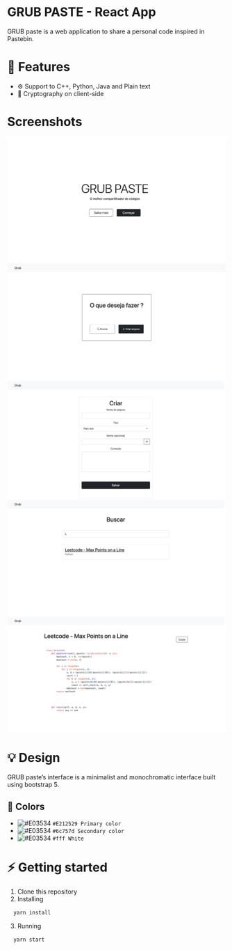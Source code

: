 # GRUB PASTE - React App

GRUB paste is a web application to share a personal code inspired in Pastebin.

# 🚀 Features
- ⚙️ Support to C++, Python, Java and Plain text
- 🔑 Cryptography on client-side

# Screenshots
![](images/lp.png)
![](images/menu.png)
![](images/create.png)
![](images/search.png)
![](images/view.png)

# 💡 Design 
GRUB paste’s interface is a minimalist and monochromatic interface built using bootstrap 5.

## 🎨 Colors
- ![#E03534](https://via.placeholder.com/15/212529/000000?text=+) `#E212529 Primary color`
- ![#E03534](https://via.placeholder.com/15/6c757d/000000?text=+) `#6c757d Secondary color `
- ![#E03534](https://via.placeholder.com/15/fff/000000?text=+) `#fff White`

# ⚡️ Getting started
1. Clone this repository
2. Installing
 ```sh
   yarn install
```
3. Running
 ```sh
   yarn start
```
